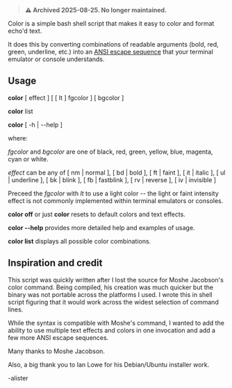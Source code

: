 > **⚠️ Archived 2025-08-25. No longer maintained.**

Color is a simple bash shell script that makes it easy to color and format echo'd text.

It does this by converting combinations of readable arguments (bold, red, green, underline, etc.) into an [ANSI escape sequence](http://en.wikipedia.org/wiki/ANSI_escape_code) that your terminal emulator or console understands.

## Usage

**color** [ effect ] [ [ lt ] fgcolor ] [ bgcolor ]

**color** list

**color** [ -h | --help ]

where:

*fgcolor* and *bgcolor* are one of black, red, green, yellow, blue, magenta, cyan or white.

*effect* can be any of [ nm | normal ], [ bd | bold ], [ ft | faint ], [ it | italic ], [ ul | underline ], [ bk | blink ], [ fb | fastblink ], [ rv | reverse ], [ iv | invisible ]

Preceed the *fgcolor* with *lt* to use a light color -- the light or faint intensity effect is not commonly implemented within terminal emulators or consoles.

**color off** or just **color** resets to default colors and text effects.

**color --help** provides more detailed help and examples of usage.

**color list** displays all possible color combinations.

## Inspiration and credit

This script was quickly written after I lost the source for Moshe Jacobson's color command. Being compiled, his creation was much quicker but the binary was not portable across the platforms I used. I wrote this in shell script figuring that it would work across the widest selection of command lines.

While the syntax is compatible with Moshe's command, I wanted to add the ability to use multiple text effects and colors in one invocation and add a few more ANSI escape sequences.

Many thanks to Moshe Jacobson.

Also, a big thank you to Ian Lowe for his Debian/Ubuntu installer work.

-alister
